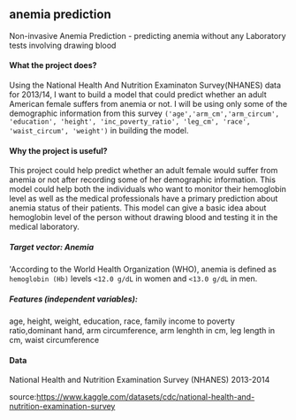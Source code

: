 ## anemia prediction
Non-invasive Anemia Prediction - predicting anemia without any Laboratory tests involving drawing blood
#### What the project does? 
Using the National Health And Nutrition Examinaton Survey(NHANES) data for 2013/14, I want to build a model that could predict whether an adult American female suffers from anemia or not. I will be using only some of the demographic information from this survey `('age','arm_cm','arm_circum', 'education', 'height', 'inc_poverty_ratio', 'leg_cm', 'race', 'waist_circum', 'weight')` in building the model. 

#### Why the project is useful?
This project could help predict whether an adult female would suffer from anemia or not after recording some of her demographic information. This model could help both the individuals who want to monitor their hemoglobin level as well as the medical professionals have a primary prediction about anemia status of their patients.  This model can give a basic idea about hemoglobin level of the person without drawing blood and testing it in the medical laboratory. 

##### Target vector: Anemia

'According to the World Health Organization (WHO), anemia is defined as `hemoglobin (Hb)` levels `<12.0 g/dL` in women and `<13.0 g/dL` in men.

##### Features (independent variables):

age, height, weight, education, race, family income to poverty ratio,dominant hand, arm circumference, arm lenghth in cm,	leg length in cm,  waist circumference	

#### Data

National Health and Nutrition Examination Survey (NHANES) 2013-2014

source:https://www.kaggle.com/datasets/cdc/national-health-and-nutrition-examination-survey


